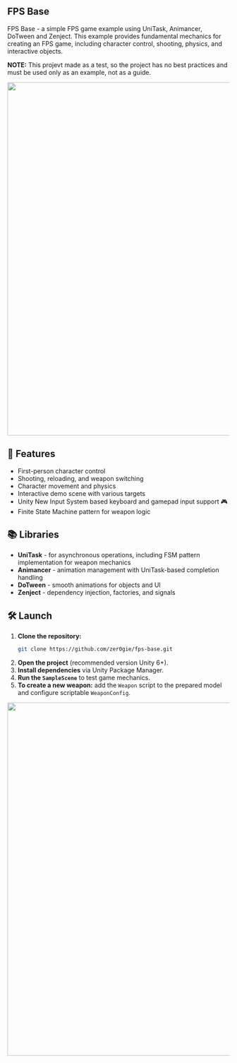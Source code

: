 ## FPS Base

FPS Base - a simple FPS game example using UniTask, Animancer, DoTween and Zenject. This example provides fundamental mechanics for creating an FPS game, including character control, shooting, physics, and interactive objects.

**NOTE:** This projevt made as a test, so the project has no best practices and must be used only as an example, not as a guide.

<img src="https://github.com/user-attachments/assets/19aeff66-8e12-4cc4-9c02-230eb2c74b5e" width="800">

## 🚀 Features
- First-person character control
- Shooting, reloading, and weapon switching
- Character movement and physics
- Interactive demo scene with various targets
- Unity New Input System based keyboard and gamepad input support 🎮
- Finite State Machine pattern for weapon logic

## 📚 Libraries
- **UniTask** - for asynchronous operations, including FSM pattern implementation for weapon mechanics
- **Animancer** - animation management with UniTask-based completion handling
- **DoTween** - smooth animations for objects and UI
- **Zenject** - dependency injection, factories, and signals

## 🛠️ Launch
1. **Clone the repository:**
   ```sh
   git clone https://github.com/zer0gie/fps-base.git
   ```
2. **Open the project** (recommended version Unity 6+).
3. **Install dependencies** via Unity Package Manager.
4. **Run the `SampleScene`** to test game mechanics.
5. **To create a new weapon:** add the `Weapon` script to the prepared model and configure scriptable `WeaponConfig`.
   
<img src="https://github.com/user-attachments/assets/0419838e-2bc7-44c1-9f2d-9e19bfdf1b6f" width="800">


